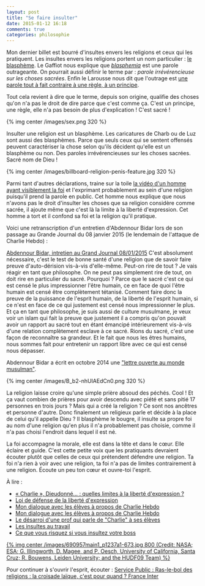```yaml
---
layout: post
title: "Se faire insulter"
date: 2015-01-12 16:18
comments: true
categories: philosophie
---
```


Mon dernier billet est bourré d'insultes envers les religions et ceux qui les pratiquent. Les insultes envers les religions portent un nom particulier : [le blasphème](http://fr.wiktionary.org/wiki/blasph%C3%A8me). Le Gaffiot nous explique que [_blasphemia_](http://www.lexilogos.com/latin/gaffiot.php?q=blasphemia) est une parole outrageante. On pourrait aussi définir le terme par : _parole irrévérencieuse sur les choses sacrées_. Enfin le Larousse nous dit que l'outrage est [une parole tout à fait contraire à une règle, à un principe](http://www.larousse.fr/dictionnaires/francais/outrage/56942?q=outrage#56612).

Tout cela revient à dire que le terme, depuis son origine, qualifie des choses qu'on n'a pas le droit de dire parce que c'est comme ça. C'est un principe, une règle, elle n'a pas besoin de plus d'explication ! C'est sacré !

{% img center /images/sex.png 320 %}

Insulter une religion est un blasphème. Les caricatures de Charb ou de Luz sont aussi des blasphèmes. Parce que seuls ceux qui se sentent offensés peuvent caractériser la chose selon qu'ils décident qu'elle est un blasphème ou non. Des paroles irrévérencieuses sur les choses sacrées. Sacré nom de Dieu !

{% img center /images/billboard-religion-penis-feature.jpg 320 %}

Parmi tant d'autres déclarations, traine sur la toile [la vidéo d'un homme ayant visiblement la foi](https://www.youtube.com/watch?v=Emyp38OXeWQ) et l'exprimant probablement au sein d'une religion puisqu'il prend la parole en public. Cet homme nous explique que nous n'avons pas le droit d'insulter les choses que sa religion considère comme sacrée, il ajoute même que c'est là la limite à la liberté d'expression. Cet homme a tort et il confond sa foi et la religion qu'il pratique.

Voici une retranscription d'un entretien d'Abdennour Bidar lors de son passage au Grande Journal du 08 janvier 2015 (le lendemain de l'attaque de Charlie Hebdo) :

[Abdennour Bidar, intretien au Grand Journal 08/01/2015](http://www.canalplus.fr/c-divertissement/c-le-grand-journal/pid5411-le-grand-journal.html?progid=1189660)
C'est absolument nécessaire, c'est le test de bonne santé d'une religion que de savoir faire preuve d'auto-dérision vis-à-vis d'elle-même.
Peut-on rire de tout ?
Je vais réagir en tant que philosophe. On ne peut pas simplement rire de tout, on doit rire en particulier du sacré. Pourquoi ? Parce que le sacré c'est ce qui est censé le plus impressionner l'être humain, ce en face de quoi l'être humain est censé être complètement tétanisé. Comment faire donc la preuve de la puissance de l'esprit humain, de la liberté de l'esprit humain, si ce n'est en face de ce qui justement est censé nous impressionner le plus. Et ça en tant que philosophe, je suis aussi de culture musulmane, je veux voir un islam qui fait la preuve que justement il a compris qu'on pouvait avoir un rapport au sacré tout en étant émancipé intérieurement vis-à-vis d'une relation complètement esclave à ce sacré. Rions du sacré, c'est une façon de reconnaître sa grandeur. Et le fait que nous les êtres humains, nous sommes fait pour entretenir un rapport libre avec ce qui est censé nous dépasser.

Abdennour Bidar a écrit en octobre 2014 une ["lettre ouverte au monde musulman"](http://www.marianne.net/Lettre-ouverte-au-monde-musulman_a241765.html).

{% img center /images/B_b2-nhUIAEdCn0.png 320 %}

La religion laisse croire qu'une simple prière absoud des péchés. Cool ! Et ça vaut combien de prières pour avoir descendu avec piété et sans pitié 17 personnes en trois jours ? Mais qui a créé la religion ? Ce sont nos ancêtres et personne d'autre. Donc finalement un religieux parle et décide à la place de celui qu'il appelle Dieu ? Il blasphème le bougre, il insulte sa propre foi au nom d'une religion qu'en plus il n'a probablement pas choisie, comme il n'a pas choisi l'endroit dans lequel il est né.

La foi accompagne la morale, elle est dans la tête et dans le cœur. Elle éclaire et guide. C'est cette petite voix que les pratiquants devraient écouter plutôt que celles de ceux qui prétendent défendre une religion. Ta foi n'a rien à voir avec une religion, ta foi n'a pas de limites contrairement à une religion. Écoute un peu ton cœur et ouvre-toi l'esprit.

À lire :

+ [« Charlie », Dieudonné… : quelles limites à la liberté d'expression ?](http://www.lemonde.fr/les-decodeurs/article/2015/01/14/de-charlie-a-dieudonne-jusqu-ou-va-la-liberte-d-expression_4555180_4355770.html)
+ [Loi de défense de la liberté d'expression](http://seenthis.net/messages/330853)
+ [Mon dialogue avec les élèves à propos de Charlie Hebdo](http://blogs.rue89.nouvelobs.com/monsieur-le-prof/2015/01/14/mon-dialogue-avec-les-eleves-propos-de-charlie-hebdo-234073)
+ [Mon dialogue avec les élèves à propos de Charlie Hebdo](https://n.survol.fr/n/mon-dialogue-avec-les-eleves-a-propos-de-charlie-hebdo)
+ [Le désarroi d'une prof qui parle de "Charlie" à ses élèves](http://www.lepoint.fr/societe/le-desarroi-d-une-prof-qui-parle-de-charlie-a-ses-eleves-09-01-2015-1895173_23.php)
+ [Les insultes au travail](http://www.juritravail.com/Actualite/Convention-collective-Reglement-Interieur/Id/73601)
+ [Ce que vous risquez si vous insultez votre boss](http://www.lexpress.fr/emploi/gestion-carriere/ce-que-vous-risquez-si-vous-insultez-votre-boss_921369.html)

[{% img center /images/690957main1_p1237a1-673.jpg 800 (Credit: NASA; ESA; G. Illingworth, D. Magee, and P. Oesch, University of California, Santa Cruz; R. Bouwens, Leiden University; and the HUDF09 Team) %}](http://www.nasa.gov/mission_pages/hubble/science/xdf.html)

Pour continuer à s'ouvrir l'esprit, écouter : [Service Public : Ras-le-bol des religions : la croisade laïque, c'est pour quand ? France Inter](http://www.franceinter.fr/emission-service-public-ras-le-bol-des-religions-la-croisade-laique-cest-pour-quand)
